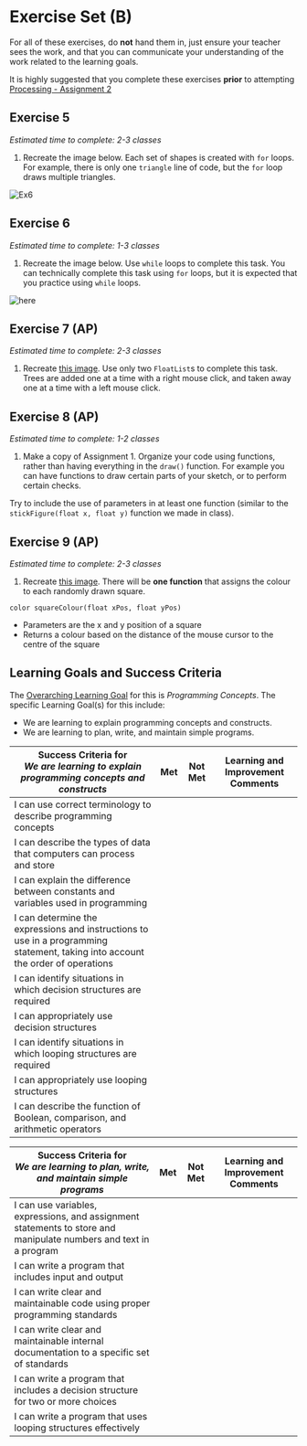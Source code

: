 # Exercise Set (B)

For all of these exercises, do **not** hand them in, just ensure your teacher sees the work, and that you can communicate your understanding of the work related to the learning goals.

It is highly suggested that you complete these exercises **prior** to attempting [Processing - Assignment 2](./Processing-Assignment-2)

## Exercise 5
_Estimated time to complete: 2-3 classes_

1. Recreate the image below.  Each set of shapes is created with ```for``` loops.  For example, there is only one ```triangle``` line of code, but the ```for``` loop draws multiple triangles.

![Ex6](http://mrseidel.com/images/Processing/2O/Exercise6_2O.png)

## Exercise 6
_Estimated time to complete: 1-3 classes_

1. Recreate the image below. Use ```while``` loops to complete this task.  You can technically complete this task using ```for``` loops, but it is expected that you practice using ```while``` loops.

![here](http://mrseidel.com/images/Processing/2O/Exercise7_2O.png)

## Exercise 7 (AP)
_Estimated time to complete: 2-3 classes_

1. Recreate [this image](https://imgur.com/QRgdwMj).  Use only two ```FloatList```s to complete this task.  Trees are added one at a time with a right mouse click, and taken away one at a time with a left mouse click.

## Exercise 8 (AP)
_Estimated time to complete: 1-2 classes_

1. Make a copy of Assignment 1.  Organize your code using functions, rather than having everything in the ```draw()``` function.  For example you can have functions to draw certain parts of your sketch, or to perform certain checks.

Try to include the use of parameters in at least one function (similar to the `stickFigure(float x, float y)` function we made in class).

## Exercise 9 (AP)
_Estimated time to complete: 2-3 classes_

1. Recreate [this image](https://imgur.com/a/4NpZGqB).  There will be **one function** that assigns the colour to each randomly drawn square.

```color squareColour(float xPos, float yPos)```

* Parameters are the x and y position of a square
* Returns a colour based on the distance of the mouse cursor to the centre of the square

## Learning Goals and Success Criteria

The [Overarching Learning Goal](./images/ICS2O.jpg) for this is _Programming Concepts_.
The specific Learning Goal(s) for this include:
  * We are learning to explain programming concepts and constructs.
  * We are learning to plan, write, and maintain simple programs.

| Success Criteria for <br/> _We are learning to explain programming concepts and constructs_ | Met | Not Met | Learning and Improvement Comments |
| ----------- | --- | ------ | ------- |
| I can use correct terminology to describe programming concepts | | | |
| I can describe the types of data that computers can process and store | | | |
| I can explain the difference between constants and variables used in programming | | | |
| I can determine the expressions and instructions to use in a programming statement, taking into account the order of operations | | | |
| I can identify situations in which decision structures are required | | | |
| I can appropriately use decision structures | | | |
| I can identify situations in which looping structures are required | | | |
| I can appropriately use looping structures | | | |
| I can describe the function of Boolean, comparison, and arithmetic operators | | | |

| Success Criteria for <br/> _We are learning to plan, write, and maintain simple programs_ | Met | Not Met | Learning and Improvement Comments |
| ----------- | --- | ------ | ------- |
| I can use variables, expressions, and assignment statements to store and manipulate numbers and text in a program | | | |
| I can write a program that includes input and output | | | |
| I can write clear and maintainable code using proper programming standards | | | |
| I can write clear and maintainable internal documentation to a specific set of standards | | | |
| I can write a program that includes a decision structure for two or more choices | | | |
| I can write a program that uses looping structures effectively | | | |